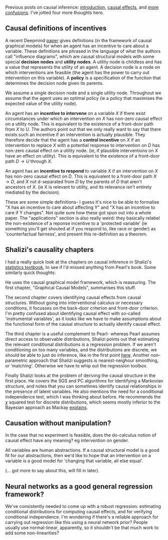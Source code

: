 <script type="text/x-mathjax-config"> MathJax.Hub.Config({ tex2jax: { inlineMath: [['$','$'], ['\\(','\\)']], processEscapes: true } }); </script> <script src="https://cdnjs.cloudflare.com/ajax/libs/mathjax/2.7.0/MathJax.js?config=TeX-AMS-MML_HTMLorMML" type="text/javascript"></script>

Previous posts on causal inference: [introduction](https://hilbert-spaess.github.io/stats-Causality-from-correlation-Pearl's-approach/), [causal effects](https://hilbert-spaess.github.io/Simpsons's-Paradox-and-computing-causal-effect/), and [more confusions](https://hilbert-spaess.github.io/Confusions-about-causal-inference/). I've jotted four more thoughts here.

## Causal definitions of incentives

A recent Deepmind [paper](https://arxiv.org/pdf/2001.07118.pdf) gives definitions (in the framework of causal graphical models) for when an agent has an incentive to care about a variable. These definitions are phrased in the language of what the authors call "influence diagrams", which are causal structural models with some special **decision nodes** and **utility nodes**. A utility node is childless and has a value that represents the utility of an agent. A decision node is a node on which interventions are feasible (the agent has the power to carry out intervention on this variable). A **policy** is a specification of the function that determines the decision node given its parents.

We assume a single decision node and a single utility node. Throughout we assume that the agent uses an optimal policy (ie a policy that maximises the expected value of the utility node).

An agent has an **incentive to intervene** on a variable $X$ if there exist circumstances under which an intervention on $X$ has non-zero causal effect on a utility node. This is equivalent to the existence of a front-door path from $X$ to $U$. The authors point out that we only really want to say that there exists such an incentive if an intervention is actually plausible. They therefore decide that the agent has a **control incentive** on $X$ if an intervention to replace $X$ with a potential response to intervention on $D$ has non-zero causal effect on a utility node. (ie, if plausible interventions on $X$ have an effect on utility). This is equivalent to the existence of a front-door path $D \to U$ through $X$. 

An agent has an **incentive to respond** to variable $X$ if an intervention on $X$ has non-zero causal effect on $D$. This is equivalent to a front-door path $X \to D$, and $X$ not d-separated from $D$ by the parents of $D$ that aren't ancestors of $X$. (ie X is relevant to utility, and its relevance isn't entirely mediated by the decision).

These are some simple definitions- I guess it's nice to be able to formalise "X has an incentive to care about affecting Y" and "X has an incentive to care if Y changes". Not quite sure how these got spun out into a whole paper. The "applications" section is also really weird: they basically relabel the non-existence of a reponse incentive to a 'protected variable' (ie something you'll get shouted at if you respond to, like race or gender) as 'counterfactual fairness', and present this re-definition as a theorem.

## Shalizi's causality chapters

I had a really quick look at the chapters on causal inference in Shalizi's [statistics textbook](https://www.stat.cmu.edu/~cshalizi/ADAfaEPoV/ADAfaEPoV.pdf), to see if I'd missed anything from Pearl's book. Some similarly quick thoughts:

He uses the causal graphical model framework, which is reassuring. The first chapter, "Graphical Causal Models",  summarises this stuff.

The second chapter covers identifying causal effects from causal structures. Without going into interventional calculus or necessary conditions, it focusses on the back-door criterion and front-door criterion. I'm pretty confused about identifying causal effect with so-called 'instrumental variables', as it looks like we have to make assumptions about the functional form of the causal structure to actually identify causal effect.

The third chapter is a useful complement to Pearl- whereas Pearl assumes direct access to observable distributions, Shalizi points out that estimating the relevant conditional distributions is a regression problem. If we aren't conditioning on too many variables, and the distributions are discrete, we should be able to just do inference, like in the first point [here](https://hilbert-spaess.github.io/Confusions-about-causal-inference/). Another non-parametric approach that Shalizi suggests is nearest-neighour smoothing, or 'matching'. Otherwise we have to whip out the regression toolbox.

Finally Shalizi looks at the problem of deriving the causal structure in the first place. He covers the SGS and PC algorithms for identifying a Markovian structure, and notes that you can sometimes identify causal relationships in the presence of latent variables. He also mentions the need for a conditional independence test, which I was thinking about before. He recommends the $\chi$ squared test for discrete distributions, which seems mostly inferior to the Bayesian approach as Mackay [explains](http://www.inference.org.uk/mackay/Chi2.pdf). 

## Causation without manipulation?

In the case that no experiment is feasible, does the do-calculus notion of causal effect have any meaning? eg intervention on gender.

All variables are human abstractions. If a causal structural model is a good fit for our abstractions, then we'd like to hope that an intervention on a variable is a good model for 'changing that variable, all else equal'. 

(... got more to say about this, will fill in later).

## Neural networks as a good general regression framework?

We've consistently needed to come up with a robust regression: estimating conditional distributions for computing causal effects, and for verifying conditional independence. I'm wondering if there's a reliable approach for carrying out regression like this using a neural network prior? People usually use normal-linear, apparently, so it shouldn't be that much work to add some non-linearities?
